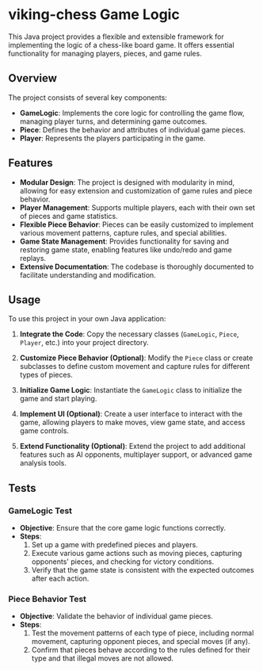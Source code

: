 # viking-chess Game Logic

This Java project provides a flexible and extensible framework for implementing the logic of a chess-like board game. It offers essential functionality for managing players, pieces, and game rules.

## Overview

The project consists of several key components:

- **GameLogic**: Implements the core logic for controlling the game flow, managing player turns, and determining game outcomes.
- **Piece**: Defines the behavior and attributes of individual game pieces.
- **Player**: Represents the players participating in the game.

## Features

- **Modular Design**: The project is designed with modularity in mind, allowing for easy extension and customization of game rules and piece behavior.
- **Player Management**: Supports multiple players, each with their own set of pieces and game statistics.
- **Flexible Piece Behavior**: Pieces can be easily customized to implement various movement patterns, capture rules, and special abilities.
- **Game State Management**: Provides functionality for saving and restoring game state, enabling features like undo/redo and game replays.
- **Extensive Documentation**: The codebase is thoroughly documented to facilitate understanding and modification.

## Usage

To use this project in your own Java application:

1. **Integrate the Code**: Copy the necessary classes (`GameLogic`, `Piece`, `Player`, etc.) into your project directory.
   
2. **Customize Piece Behavior (Optional)**: Modify the `Piece` class or create subclasses to define custom movement and capture rules for different types of pieces.
   
3. **Initialize Game Logic**: Instantiate the `GameLogic` class to initialize the game and start playing.
   
4. **Implement UI (Optional)**: Create a user interface to interact with the game, allowing players to make moves, view game state, and access game controls.
   
5. **Extend Functionality (Optional)**: Extend the project to add additional features such as AI opponents, multiplayer support, or advanced game analysis tools.

## Tests

### GameLogic Test

- **Objective**: Ensure that the core game logic functions correctly.
- **Steps**:
  1. Set up a game with predefined pieces and players.
  2. Execute various game actions such as moving pieces, capturing opponents' pieces, and checking for victory conditions.
  3. Verify that the game state is consistent with the expected outcomes after each action.

### Piece Behavior Test

- **Objective**: Validate the behavior of individual game pieces.
- **Steps**:
  1. Test the movement patterns of each type of piece, including normal movement, capturing opponent pieces, and special moves (if any).
  2. Confirm that pieces behave according to the rules defined for their type and that illegal moves are not allowed.


